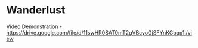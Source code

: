 # Wanderlust
Video Demonstration - https://drive.google.com/file/d/11swHR0SAT0mT2gVBcyoGjSFYnKGbqx1i/view
